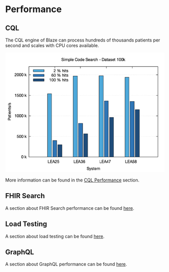 # Performance

## CQL

The CQL engine of Blaze can process hundreds of thousands patients per second and scales with CPU cores available. 

![](performance/cql/simple-code-search-100k.png)

More information can be found in the [CQL Performance](performance/cql.md) section.

## FHIR Search

A section about FHIR Search performance can be found [here](performance/fhir-search.md).

## Load Testing

A section about load testing can be found [here](performance/load-testing.md).

## GraphQL

A section about GraphQL performance can be found [here](performance/graphql.md).
